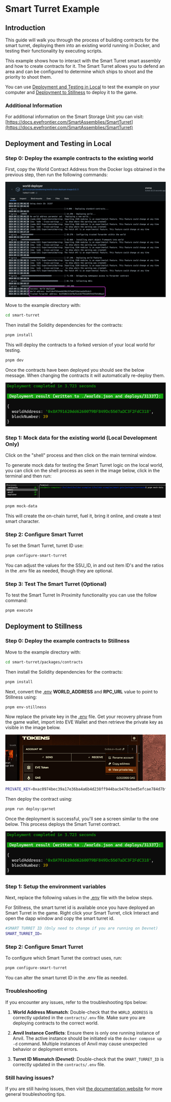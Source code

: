 # Smart Turret Example

## Introduction
This guide will walk you through the process of building contracts for the smart turret, deploying them into an existing world running in Docker, and testing their functionality by executing scripts.

This example shows how to interact with the Smart Turret smart assembly and how to create contracts for it. The Smart Turret allows you to defend an area and can be configured to determine which ships to shoot and the priority to shoot them.

You can use [Deployment and Testing in Local](#Local) to test the example on your computer and [Deployment to Stillness](#Stillness) to deploy it to the game.

### Additional Information

For additional information on the Smart Storage Unit you can visit: [https://docs.evefrontier.com/SmartAssemblies/SmartTurret](https://docs.evefrontier.com/SmartAssemblies/SmartTurret)

## Deployment and Testing in Local<a id='Local'></a>
### Step 0: Deploy the example contracts to the existing world
First, copy the World Contract Address from the Docker logs obtained in the previous step, then run the following commands:

![alt text](../readme-imgs/docker-deployment.png)

Move to the example directory with:

```bash
cd smart-turret
```

Then install the Solidity dependencies for the contracts:
```bash
pnpm install
```

This will deploy the contracts to a forked version of your local world for testing.
```bash
pnpm dev
```

Once the contracts have been deployed you should see the below message. When changing the contracts it will automatically re-deploy them.

![](../readme-imgs/deploy.png)

### Step 1: Mock data for the existing world **(Local Development Only)**
Click on the "shell" process and then click on the main terminal window. 

To generate mock data for testing the Smart Turret logic on the local world, you can click on the shell process as seen in the image below, click in the terminal and then run:

![Processes Image](../readme-imgs/processes.png)

```bash
pnpm mock-data
```

This will create the on-chain turret, fuel it, bring it online, and create a test smart character.

### Step 2: Configure Smart Turret
To set the Smart Turret, turret ID use:

```bash
pnpm configure-smart-turret
```

You can adjust the values for the SSU_ID, in and out item ID's and the ratios in the .env file as needed, though they are optional.

### Step 3: Test The Smart Turret (Optional)
To test the Smart Turret In Proximity functionality you can use the follow command:

```bash
pnpm execute
```

## Deployment to Stillness<a id='Stillness'></a>
### Step 0: Deploy the example contracts to Stillness
Move to the example directory with:

```bash
cd smart-turret/packages/contracts
```

Then install the Solidity dependencies for the contracts:
```bash
pnpm install
```

Next, convert the [.env](./packages/contracts/.env) **WORLD_ADDRESS** and **RPC_URL** value to point to Stillness using: 

```bash
pnpm env-stillness
```

Now replace the private key in the [.env](./packages/contracts/.env) file. Get your recovery phrase from the game wallet, import into EVE Wallet and then retrieve the private key as visible in the image below.

![Private Key](../readme-imgs/private-key.png)

```bash
PRIVATE_KEY=0xac0974bec39a17e36ba4a6b4d238ff944bacb478cbed5efcae784d7bf4f2ff80
```

Then deploy the contract using:

```bash
pnpm run deploy:garnet
```

Once the deployment is successful, you'll see a screen similar to the one below. This process deploys the Smart Turret contract. 

![alt text](../readme-imgs/deploy.png)

### Step 1: Setup the environment variables 
Next, replace the following values in the [.env](./packages/contracts/.env) file with the below steps.

For Stillness, the smart turret id is available once you have deployed an Smart Turret in the game. Right click your Smart Turret, click Interact and open the dapp window and copy the smart turret id.

```bash
#SMART TURRET ID (Only need to change if you are running on Devnet)
SMART_TURRET_ID=
```

### Step 2: Configure Smart Turret
To configure which Smart Turret the contract uses, run:

```bash
pnpm configure-smart-turret
```

You can alter the smart turret ID in the .env file as needed.

### Troubleshooting

If you encounter any issues, refer to the troubleshooting tips below:

1. **World Address Mismatch**: Double-check that the `WORLD_ADDRESS` is correctly updated in the `contracts/.env` file. Make sure you are deploying contracts to the correct world.
   
2. **Anvil Instance Conflicts**: Ensure there is only one running instance of Anvil. The active instance should be initiated via the `docker compose up -d` command. Multiple instances of Anvil may cause unexpected behavior or deployment errors.

3. **Turret ID Mismatch (Devnet)**: Double-check that the `SMART_TURRET_ID` is correctly updated in the `contracts/.env` file. 

### Still having issues?
If you are still having issues, then visit [the documentation website](https://docs.evefrontier.com/Troubleshooting) for more general troubleshooting tips.